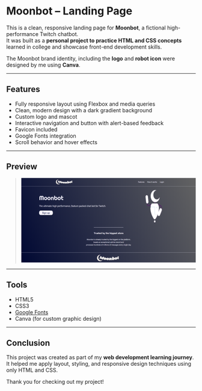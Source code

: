 # Moonbot – Landing Page

This is a clean, responsive landing page for **Moonbot**, a fictional high-performance Twitch chatbot.  
It was built as a **personal project to practice HTML and CSS concepts** learned in college and showcase front-end development skills.

The Moonbot brand identity, including the **logo** and **robot icon** were designed by me using **Canva**.

---

## Features

- Fully responsive layout using Flexbox and media queries
- Clean, modern design with a dark gradient background
- Custom logo and mascot
- Interactive navigation and button with alert-based feedback
- Favicon included
- Google Fonts integration
- Scroll behavior and hover effects

---

## Preview
 
> ![Moonbot Preview](preview.png)

---

## Tools

- HTML5
- CSS3
- [Google Fonts](https://fonts.google.com/)
- Canva (for custom graphic design)

---

## Conclusion

This project was created as part of my **web development learning journey**.  
It helped me apply layout, styling, and responsive design techniques using only HTML and CSS.

Thank you for checking out my project!

